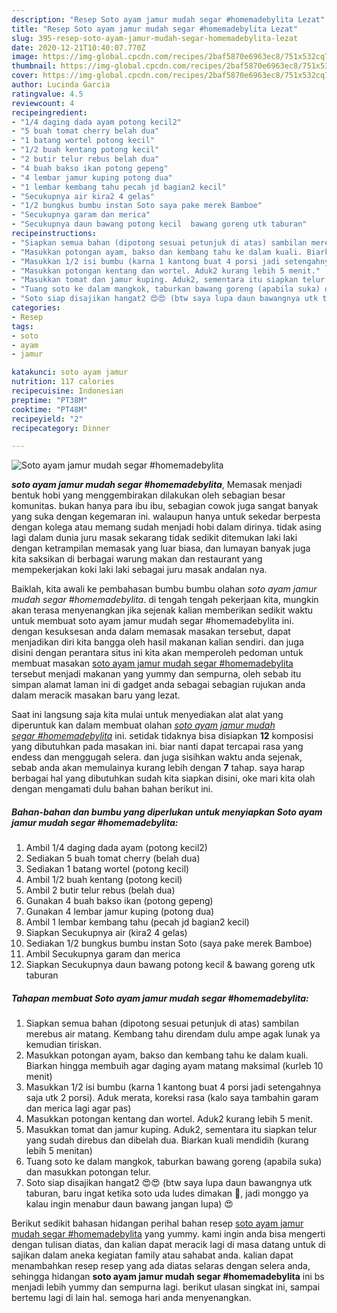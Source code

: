 ```yaml
---
description: "Resep Soto ayam jamur mudah segar #homemadebylita Lezat"
title: "Resep Soto ayam jamur mudah segar #homemadebylita Lezat"
slug: 395-resep-soto-ayam-jamur-mudah-segar-homemadebylita-lezat
date: 2020-12-21T10:40:07.770Z
image: https://img-global.cpcdn.com/recipes/2baf5870e6963ec8/751x532cq70/soto-ayam-jamur-mudah-segar-homemadebylita-foto-resep-utama.jpg
thumbnail: https://img-global.cpcdn.com/recipes/2baf5870e6963ec8/751x532cq70/soto-ayam-jamur-mudah-segar-homemadebylita-foto-resep-utama.jpg
cover: https://img-global.cpcdn.com/recipes/2baf5870e6963ec8/751x532cq70/soto-ayam-jamur-mudah-segar-homemadebylita-foto-resep-utama.jpg
author: Lucinda Garcia
ratingvalue: 4.5
reviewcount: 4
recipeingredient:
- "1/4 daging dada ayam potong kecil2"
- "5 buah tomat cherry belah dua"
- "1 batang wortel potong kecil"
- "1/2 buah kentang potong kecil"
- "2 butir telur rebus belah dua"
- "4 buah bakso ikan potong gepeng"
- "4 lembar jamur kuping potong dua"
- "1 lembar kembang tahu pecah jd bagian2 kecil"
- "Secukupnya air kira2 4 gelas"
- "1/2 bungkus bumbu instan Soto saya pake merek Bamboe"
- "Secukupnya garam dan merica"
- "Secukupnya daun bawang potong kecil  bawang goreng utk taburan"
recipeinstructions:
- "Siapkan semua bahan (dipotong sesuai petunjuk di atas) sambilan merebus air matang. Kembang tahu direndam dulu ampe agak lunak ya kemudian tiriskan."
- "Masukkan potongan ayam, bakso dan kembang tahu ke dalam kuali. Biarkan hingga membuih agar daging ayam matang maksimal (kurleb 10 menit)"
- "Masukkan 1/2 isi bumbu (karna 1 kantong buat 4 porsi jadi setengahnya saja utk 2 porsi). Aduk merata, koreksi rasa (kalo saya tambahin garam dan merica lagi agar pas)"
- "Masukkan potongan kentang dan wortel. Aduk2 kurang lebih 5 menit."
- "Masukkan tomat dan jamur kuping. Aduk2, sementara itu siapkan telur yang sudah direbus dan dibelah dua. Biarkan kuali mendidih (kurang lebih 5 menitan)"
- "Tuang soto ke dalam mangkok, taburkan bawang goreng (apabila suka) dan masukkan potongan telur."
- "Soto siap disajikan hangat2 😍😍 (btw saya lupa daun bawangnya utk taburan, baru ingat ketika soto uda ludes dimakan 🤣, jadi monggo ya kalau ingin menabur daun bawang jangan lupa) 😍"
categories:
- Resep
tags:
- soto
- ayam
- jamur

katakunci: soto ayam jamur 
nutrition: 117 calories
recipecuisine: Indonesian
preptime: "PT38M"
cooktime: "PT48M"
recipeyield: "2"
recipecategory: Dinner

---
```



![Soto ayam jamur mudah segar #homemadebylita](https://img-global.cpcdn.com/recipes/2baf5870e6963ec8/751x532cq70/soto-ayam-jamur-mudah-segar-homemadebylita-foto-resep-utama.jpg)

<b><i>soto ayam jamur mudah segar #homemadebylita</i></b>, Memasak menjadi bentuk hobi yang menggembirakan dilakukan oleh sebagian besar komunitas. bukan hanya para ibu ibu, sebagian cowok juga sangat banyak yang suka dengan kegemaran ini. walaupun hanya untuk sekedar berpesta dengan kolega atau memang sudah menjadi hobi dalam dirinya. tidak asing lagi dalam dunia juru masak sekarang tidak sedikit ditemukan laki laki dengan ketrampilan memasak yang luar biasa, dan lumayan banyak juga kita saksikan di berbagai warung makan dan restaurant yang mempekerjakan koki laki laki sebagai juru masak andalan nya.



Baiklah, kita awali ke pembahasan bumbu bumbu olahan <i>soto ayam jamur mudah segar #homemadebylita</i>. di tengah tengah pekerjaan kita, mungkin akan terasa menyenangkan jika sejenak kalian memberikan sedikit waktu untuk membuat soto ayam jamur mudah segar #homemadebylita ini. dengan kesuksesan anda dalam memasak masakan tersebut, dapat menjadikan diri kita bangga oleh hasil makanan kalian sendiri. dan juga disini dengan perantara situs ini kita akan memperoleh pedoman untuk membuat masakan <u>soto ayam jamur mudah segar #homemadebylita</u> tersebut menjadi makanan yang yummy dan sempurna, oleh sebab itu simpan alamat laman ini di gadget anda sebagai sebagian rujukan anda dalam meracik masakan baru yang lezat.


Saat ini langsung saja kita mulai untuk menyediakan alat alat yang diperuntuk kan dalam membuat olahan <u><i>soto ayam jamur mudah segar #homemadebylita</i></u> ini. setidak tidaknya bisa disiapkan <b>12</b> komposisi yang dibutuhkan pada masakan ini. biar nanti dapat tercapai rasa yang endess dan menggugah selera. dan juga sisihkan waktu anda sejenak, sebab anda akan memulainya kurang lebih dengan <b>7</b> tahap. saya harap berbagai hal yang dibutuhkan sudah kita siapkan disini, oke mari kita olah dengan mengamati dulu bahan bahan berikut ini.

<!--inarticleads1-->

##### Bahan-bahan dan bumbu yang diperlukan untuk menyiapkan Soto ayam jamur mudah segar #homemadebylita:

1. Ambil 1/4 daging dada ayam (potong kecil2)
1. Sediakan 5 buah tomat cherry (belah dua)
1. Sediakan 1 batang wortel (potong kecil)
1. Ambil 1/2 buah kentang (potong kecil)
1. Ambil 2 butir telur rebus (belah dua)
1. Gunakan 4 buah bakso ikan (potong gepeng)
1. Gunakan 4 lembar jamur kuping (potong dua)
1. Ambil 1 lembar kembang tahu (pecah jd bagian2 kecil)
1. Siapkan Secukupnya air (kira2 4 gelas)
1. Sediakan 1/2 bungkus bumbu instan Soto (saya pake merek Bamboe)
1. Ambil Secukupnya garam dan merica
1. Siapkan Secukupnya daun bawang potong kecil &amp; bawang goreng utk taburan




<!--inarticleads2-->

##### Tahapan membuat Soto ayam jamur mudah segar #homemadebylita:

1. Siapkan semua bahan (dipotong sesuai petunjuk di atas) sambilan merebus air matang. Kembang tahu direndam dulu ampe agak lunak ya kemudian tiriskan.
1. Masukkan potongan ayam, bakso dan kembang tahu ke dalam kuali. Biarkan hingga membuih agar daging ayam matang maksimal (kurleb 10 menit)
1. Masukkan 1/2 isi bumbu (karna 1 kantong buat 4 porsi jadi setengahnya saja utk 2 porsi). Aduk merata, koreksi rasa (kalo saya tambahin garam dan merica lagi agar pas)
1. Masukkan potongan kentang dan wortel. Aduk2 kurang lebih 5 menit.
1. Masukkan tomat dan jamur kuping. Aduk2, sementara itu siapkan telur yang sudah direbus dan dibelah dua. Biarkan kuali mendidih (kurang lebih 5 menitan)
1. Tuang soto ke dalam mangkok, taburkan bawang goreng (apabila suka) dan masukkan potongan telur.
1. Soto siap disajikan hangat2 😍😍 (btw saya lupa daun bawangnya utk taburan, baru ingat ketika soto uda ludes dimakan 🤣, jadi monggo ya kalau ingin menabur daun bawang jangan lupa) 😍




Berikut sedikit bahasan hidangan perihal bahan resep <u>soto ayam jamur mudah segar #homemadebylita</u> yang yummy. kami ingin anda bisa mengerti dengan tulisan diatas, dan kalian dapat meracik lagi di masa datang untuk di sajikan dalam aneka kegiatan family atau sahabat anda. kalian dapat menambahkan resep resep yang ada diatas selaras dengan selera anda, sehingga hidangan <b>soto ayam jamur mudah segar #homemadebylita</b> ini bs menjadi lebih yummy dan sempurna lagi. berikut ulasan singkat ini, sampai bertemu lagi di lain hal. semoga hari anda menyenangkan.
